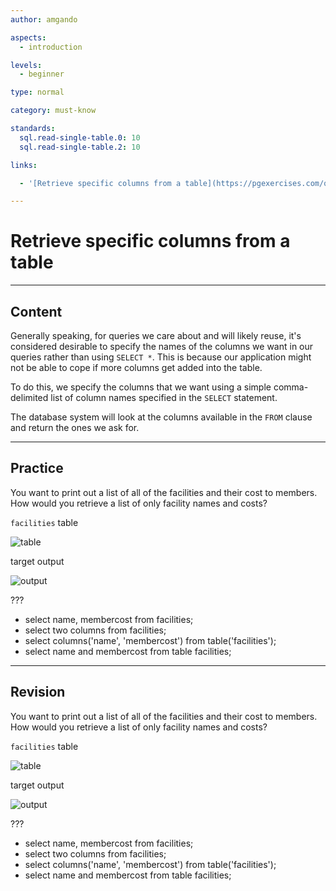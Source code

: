 ```yaml
---
author: amgando

aspects:
  - introduction

levels:
  - beginner

type: normal

category: must-know

standards:
  sql.read-single-table.0: 10
  sql.read-single-table.2: 10

links:

  - '[Retrieve specific columns from a table](https://pgexercises.com/questions/basic/selectspecific.html){documentation}'

---
```


# Retrieve specific columns from a table

---
## Content

Generally speaking, for queries we care about and will likely reuse, it's considered desirable to specify the names of the columns we want in our queries rather than using `SELECT *`. This is because our application might not be able to cope if more columns get added into the table.

To do this, we specify the columns that we want using a simple comma-delimited list of column names specified in the `SELECT` statement.

The database system will look at the columns available in the `FROM` clause and return the ones we ask for.

---
## Practice

You want to print out a list of all of the facilities and their cost to members. How would you retrieve a list of only facility names and costs?

`facilities` table

![table](https://i.imgur.com/cUIabdz.png)

target output

![output](https://i.imgur.com/Kgo1gf3.png)

???

* select name, membercost from facilities;
* select two columns from facilities;
* select columns('name', 'membercost') from table('facilities');
* select name and membercost from table facilities;

---
## Revision

You want to print out a list of all of the facilities and their cost to members. How would you retrieve a list of only facility names and costs?

`facilities` table

![table](https://i.imgur.com/cUIabdz.png)

target output

![output](https://i.imgur.com/Kgo1gf3.png)

???

* select name, membercost from facilities;
* select two columns from facilities;
* select columns('name', 'membercost') from table('facilities');
* select name and membercost from table facilities;


